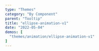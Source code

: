 ```yaml
---
type: "Themes"
category: "By Component"
parent: "Tooltip"
title: "ellipse-animation-v1"
date: "2022-05-04"
demos: [
  "themes/animation/ellipse-animation-v1"
]
---
```

